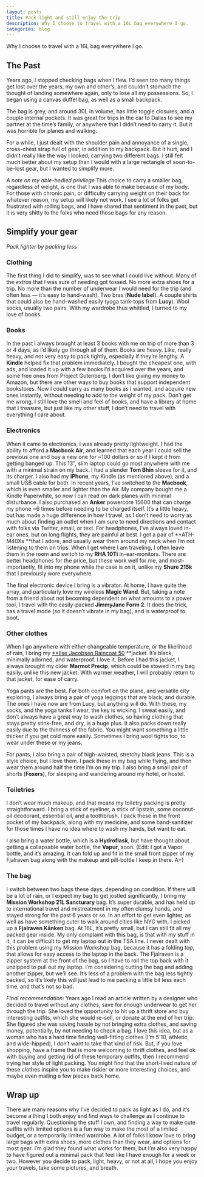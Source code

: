 ```yaml
---
layout: posts
title: Pack light and still enjoy the trip
description: Why I choose to travel with a 16L bag everywhere I go.
categories: blog
---
```


Why I choose to travel with a 16L bag everywhere I go.

## The Past

Years ago, I stopped checking bags when I flew. I’d seen too many things get lost over the years, my own and other’s, and couldn’t stomach the thought of landing somewhere again, only to lose all my possessions. So, I began using a canvas duffel bag, as well as a small backpack.

The bag is grey, and around 30L in volume, has little toggle closures, and a couple internal pockets. It was great for trips in the car to Dallas to see my partner at the time’s family, or anywhere that I didn’t need to carry it. But it was horrible for planes and walking.

For a while, I just dealt with the shoulder pain and annoyance of a single, cross-chest strap full of gear, in addition to my backpack. But it hurt, and I didn’t really like the way I looked, carrying two different bags. I still felt much better about my setup than I would with a large rectangle of soon-to-be-lost gear, but I wanted to simplify more.

*A note on my able-bodied privilege* This choice to carry a smaller bag, regardless of weight, is one that I was able to make because of my body. For those with chronic pain, or difficulty carrying weight on their back for whatever reason, my setup will likely not work. I see a lot of folks get frustrated with rolling bags, and I have shared that sentiment in the past, but it is very shitty to the folks who need those bags for any reason.

## Simplify your gear

*Pack lighter by packing less*

### Clothing

The first thing I did to simplify, was to see what I could live without. Many of the *extras* that I was sure of needing got tossed. No more extra shoes for a trip. No more than the number of underwear I would need for the trip (and often less — it’s easy to hand-wash). Two bras (**Nude label**). A couple shirts that could also be hand-washed easily (yoga tank-tops from **Lucy**). Wool socks, usually two pairs. With my wardrobe thus whittled, I turned to my love of books.

### Books

In the past I always brought at least 3 books with me on trip of more than 3 or 4 days, as I’d likely go through all of them. Books are heavy. Like, really heavy, and not very easy to pack tightly, especially if they’re lengthy. A **Kindle** helped fix that problem immediately. I bought the cheapest one, with ads, and loaded it up with a few books I’d acquired over the years, and some free ones from Project Gutenberg. I don’t like giving my money to Amazon, but there are other ways to buy books that support independent bookstores. Now I could carry as many books as I wanted, and acquire new ones instantly, without needing to add to the weight of my pack. Don’t get me wrong, I still love the smell and feel of books, and have a library at home that I treasure, but just like my other stuff, I don’t need to travel with everything I care about.

### Electronics

When it came to electronics, I was already pretty lightweight. I had the ability to afford a **Macbook Air**, and learned that each year I could sell the previous one and buy a new one for ~100 dollars or so if I kept it from getting banged up. This 13", slim laptop could go most anywhere with me with a minimal strain on my back. I had a slender **Tom Bhin** sleeve for it, and its charger. I also had my **iPhone**, my Kindle (as mentioned above), and a small USB cable for both. In recent years, I’ve switched to the **Macbook**, which is even smaller and lighter than the Air. My company bought me a Kindle Paperwhite, so now I can read on dark planes with minimal disturbance. I also purchased an **Anker** powercore 15600 that can charge my phone ~6 times before needing to be charged itself. It’s a little heavy, but has made a huge difference in how I travel, as I don’t need to worry as much about finding an outlet when I am sure to need directions and contact with folks via Twitter, email, or text. For headphones, I’ve always loved in-ear ones, but on long flights, they are painful at best. I got a pair of **ATH-M40Xs **that I adore, and usually wear them around my neck when I’m not listening to them on trips. When I get where I am traveling, I often leave them in the room and switch to my **RHA 10Ti** in-ear-monitors. There are better headphones for the price, but these work well for me, and most-importantly, fit into my phone while the case is on it, unlike my **Shure 215k** that I previously wore everywhere.

The final electronic device I bring is a vibrator. At home, I have quite the array, and particularly love my wireless **Magic Wand**. But, taking a note from a friend about not becoming dependent on what amounts to a power tool, I travel with the easily-packed **JimmyJane Form 2**. It does the trick, has a travel mode (so it doesn’t vibrate in my bag), and is waterproof to boot.

### Other clothes

When I go anywhere with either changeable temperature, or the likelihood of rain, I bring my [**Ilse Jacobsen Raincoat 50](http://www.ilsejacobsen.com/womens-raincoat-RAIN50.html?c=76695) **jacket. It’s black, minimally adorned, and waterproof. I love it. Before I had this jacket, I always brought my older **Marmot Precip**, which could be stowed in my bag easily, unlike this new jacket. With warmer weather, I will probably return to that jacket, for ease of carry.

Yoga pants are the best. For both comfort on the plane, and versatile city exploring, I always bring a pair of yoga leggings that are black, and durable. The ones I have now are from Lucy, but anything will do. With these, my socks, and the yoga tanks I wear, the key is wicking. I sweat easily, and don’t always have a great way to wash clothes, so having clothing that stays pretty stink-free, and dry, is a huge plus. It also packs down really easily due to the thinness of the fabric. You might want something a little thicker if you get cold more easily. Sometimes I bring wool tights too, to wear under these or my jeans.

For pants, I also bring a pair of high-waisted, stretchy black jeans. This is a style choice, but I love them. I pack these in my bag while flying, and then wear them around half the time I’m on my trip. I also bring a small pair of shorts (**Foxers**), for sleeping and wandering around my hotel, or hostel.

### Toiletries

I don’t wear much makeup, and that means my toiletry packing is pretty straightforward. I bring a stick of eyeliner, a stick of lipstain, some coconut-oil deodorant, essential oil, and a toothbrush. I pack these in the front pocket of my backpack, along with my medicine, and some hand-sanitizer for those times I have no idea where to wash my hands, but want to eat.

I also bring a water bottle, which is a **Hydroflask**, but have thought about getting a collapsable water bottle, the **Vapur**, soon. (Edit: I got a Vapor bottle, and it’s amazing. It can fold up and fit in the small front zipper of my Fjalraven bag along with the makeup and pill-bottle I keep in there. A+)

### The bag

I switch between two bags these days, depending on condition. If there will be a lot of rain, or I expect my bag to get jostled significantly, I bring my **Mission Workshop 21L Sancturary** bag. It’s super durable, and has held up to international travel and mistreatment in my often clumsy hands, and stayed strong for the past 6 years or so. In an effort to get even lighter, as well as have something cuter to walk around cities like NYC with, I picked up a **Fjalraven Kånken** bag. At 16L, it’s pretty small, but I can still fit all my packed gear inside. My only complaint with this bag, is that with my stuff in it, it can be difficult to get my laptop out in the TSA line. I never dealt with this problem using my Mission Workshop bag, because it has a folding top, that allows for easy access to the laptop in the back. The Fjalraven is a zipper system at the front of the bag, so I have to roll the top back with it unzipped to pull out my laptop. I’m considering cutting the bag and adding another zipper, but we’ll see. It’s less of a problem with the bag less tightly packed, so it’s likely this will just lead to me packing a little bit less each time, and that’s not so bad.

*Final recommendation:* Years ago I read an article written by a designer who decided to travel without any clothes, save for enough underwear to get her through the trip. She loved the opportunity to hit up a thrift store and buy interesting outfits, which she would re-sell, or donate at the end of her trip. She figured she was saving hassle by not bringing extra clothes, and saving money, potentially, by not needing to check a bag. I love this idea, but as a woman who has a hard time finding well-fitting clothes (I’m 5'10, athletic, and wide-hipped), I don’t want to take that kind of risk. But, if you love shopping, have a frame that is more welcoming to thrift clothes, and feel ok with buying and getting rid of these temporary outfits, then I recommend trying her style of light packing. You might find that the short-lived nature of these clothes inspire you to make riskier or more interesting choices, and maybe even mailing a few pieces back home.

## Wrap up

There are many reasons why I’ve decided to pack as light as I do, and it’s become a thing I both enjoy and find ways to challenge as I continue to travel regularly. Questioning the stuff I own, and finding a way to make cute outfits with limited options is a fun way to make the most of a limited budget, or a temporarily limited wardrobe. A lot of folks I know love to bring large bags with extra shoes, more clothes than they wear, and options for most gear. I’m glad they found what works for them, but I’m also very happy to have figured out a minimal pack that feel like I have enough for a week or two. However you decide to pack, light, heavy, or not at all, I hope you enjoy your travels, take some pictures, and breath.
